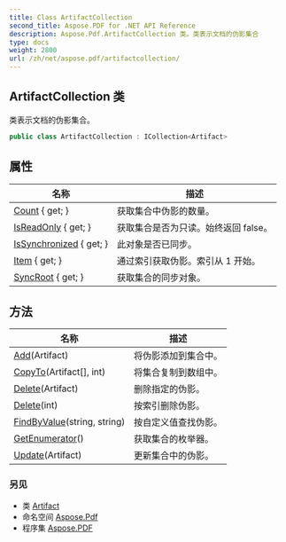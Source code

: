 ```yaml
---
title: Class ArtifactCollection
second_title: Aspose.PDF for .NET API Reference
description: Aspose.Pdf.ArtifactCollection 类。类表示文档的伪影集合
type: docs
weight: 2800
url: /zh/net/aspose.pdf/artifactcollection/
---
```

## ArtifactCollection 类

类表示文档的伪影集合。

```csharp
public class ArtifactCollection : ICollection<Artifact>
```

## 属性

| 名称 | 描述 |
| --- | --- |
| [Count](../../aspose.pdf/artifactcollection/count/) { get; } | 获取集合中伪影的数量。 |
| [IsReadOnly](../../aspose.pdf/artifactcollection/isreadonly/) { get; } | 获取集合是否为只读。始终返回 false。 |
| [IsSynchronized](../../aspose.pdf/artifactcollection/issynchronized/) { get; } | 此对象是否已同步。 |
| [Item](../../aspose.pdf/artifactcollection/item/) { get; } | 通过索引获取伪影。索引从 1 开始。 |
| [SyncRoot](../../aspose.pdf/artifactcollection/syncroot/) { get; } | 获取集合的同步对象。 |

## 方法

| 名称 | 描述 |
| --- | --- |
| [Add](../../aspose.pdf/artifactcollection/add/)(Artifact) | 将伪影添加到集合中。 |
| [CopyTo](../../aspose.pdf/artifactcollection/copyto/)(Artifact[], int) | 将集合复制到数组中。 |
| [Delete](../../aspose.pdf/artifactcollection/delete/#delete)(Artifact) | 删除指定的伪影。 |
| [Delete](../../aspose.pdf/artifactcollection/delete/#delete_1)(int) | 按索引删除伪影。 |
| [FindByValue](../../aspose.pdf/artifactcollection/findbyvalue/)(string, string) | 按自定义值查找伪影。 |
| [GetEnumerator](../../aspose.pdf/artifactcollection/getenumerator/)() | 获取集合的枚举器。 |
| [Update](../../aspose.pdf/artifactcollection/update/)(Artifact) | 更新集合中的伪影。 |

### 另见

* 类 [Artifact](../artifact/)
* 命名空间 [Aspose.Pdf](../../aspose.pdf/)
* 程序集 [Aspose.PDF](../../)